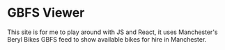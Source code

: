 # GBFS Viewer

This site is for me to play around with JS and React, it uses Manchester's Beryl Bikes GBFS feed to show available bikes for hire in Manchester.